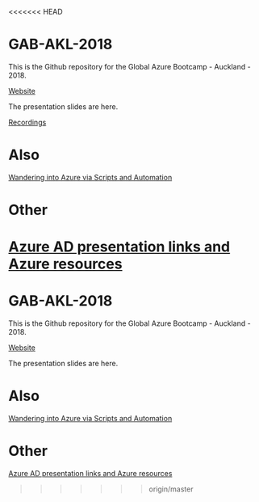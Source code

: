 <<<<<<< HEAD
# GAB-AKL-2018

This is the Github repository for the Global Azure Bootcamp - Auckland - 2018.

[Website](http://auckland.azurebootcamp.net/)

The presentation slides are here.

[Recordings](https://www.youtube.com/playlist?list=PLiserJglYMCGUOjtKnxTPjENJUPjYNJlN)

# Also

[Wandering into Azure via Scripts and Automation](https://github.com/azaklbootcamp/sessionnotes)

# Other

[Azure AD presentation links and Azure resources](https://gist.github.com/rbrayb/9be208e41c4a84fc83bd73c1824803ce)
=======
# GAB-AKL-2018
This is the Github repository for the Global Azure Bootcamp - Auckland - 2018.

[Website](http://auckland.azurebootcamp.net/)

The presentation slides are here.

# Also

[Wandering into Azure via Scripts and Automation](https://github.com/azaklbootcamp/sessionnotes)

# Other

[Azure AD presentation links and Azure resources](https://gist.github.com/rbrayb/9be208e41c4a84fc83bd73c1824803ce)
>>>>>>> origin/master

